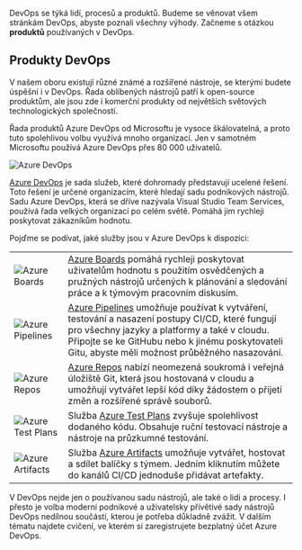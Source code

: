 DevOps se týká lidí, procesů a produktů. Budeme se věnovat všem stránkám DevOps, abyste poznali všechny výhody. Začneme s otázkou __produktů__ používaných v DevOps.

## <a name="devops-products"></a>Produkty DevOps

V našem oboru existují různé známé a rozšířené nástroje, se kterými budete úspěšní i v DevOps. Řada oblíbených nástrojů patří k open-source produktům, ale jsou zde i komerční produkty od největších světových technologických společností.

Řada produktů Azure DevOps od Microsoftu je vysoce škálovatelná, a proto tuto spolehlivou volbu využívá mnoho organizací. Jen v samotném Microsoftu používá Azure DevOps přes 80 000 uživatelů.

![Azure DevOps](../media/azure-devops.png)

[Azure DevOps](https://azure.microsoft.com/services/devops/) je sada služeb, které dohromady představují ucelené řešení. Toto řešení je určené organizacím, které hledají sadu podnikových nástrojů. Sadu Azure DevOps, která se dříve nazývala Visual Studio Team Services, používá řada velkých organizací po celém světě. Pomáhá jim rychleji poskytovat zákazníkům hodnotu.

Pojďme se podívat, jaké služby jsou v Azure DevOps k dispozici:

| | |
|-|-|
|![Azure Boards](../media/azure-boards.png)|[Azure Boards](https://azure.microsoft.com/services/devops/boards/) pomáhá rychleji poskytovat uživatelům hodnotu s použitím osvědčených a pružných nástrojů určených k plánování a sledování práce a k týmovým pracovním diskusím.|
|![Azure Pipelines](../media/azure-pipelines.png)|[Azure Pipelines](https://azure.microsoft.com/services/devops/pipelines/) umožňuje používat k vytváření, testování a nasazení postupy CI/CD, které fungují pro všechny jazyky a platformy a také v cloudu. Připojte se ke GitHubu nebo k jinému poskytovateli Gitu, abyste měli možnost průběžného nasazování.|
|![Azure Repos](../media/azure-repos.png)|[Azure Repos](https://azure.microsoft.com/services/devops/repos/) nabízí neomezená soukromá i veřejná úložiště Git, která jsou hostovaná v cloudu a umožňují vytvářet lepší kód díky žádostem o přijetí změn a rozšířené správě souborů.|
|![Azure Test Plans](../media/azure-test-plans.png)|Služba [Azure Test Plans](https://azure.microsoft.com/services/devops/test-plans/) zvyšuje spolehlivost dodaného kódu. Obsahuje ruční testovací nástroje a nástroje na průzkumné testování.|
|![Azure Artifacts](../media/azure-artifacts.png)|Služba [Azure Artifacts](https://azure.microsoft.com/services/devops/artifacts/) umožňuje vytvářet, hostovat a sdílet balíčky s týmem. Jedním kliknutím můžete do kanálů CI/CD jednoduše přidávat artefakty.|

V DevOps nejde jen o používanou sadu nástrojů, ale také o lidi a procesy. I přesto je volba moderní podnikové a uživatelsky přívětivé sady nástrojů DevOps nedílnou součástí, kterou je potřeba důkladně zvážit. V dalším tématu najdete cvičení, ve kterém si zaregistrujete bezplatný účet Azure DevOps.